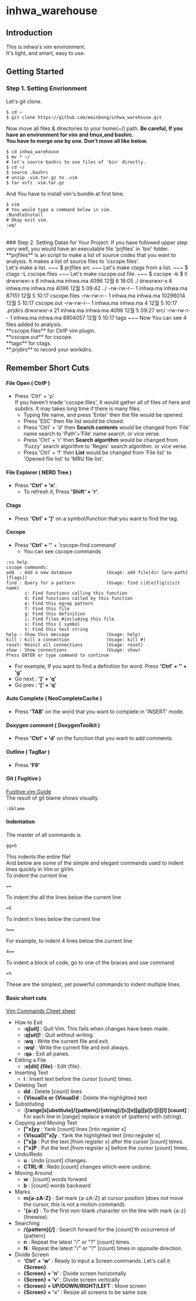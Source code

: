 # inhwa_warehouse

## Introduction

This is inhwa's vim environment.<br/>
It's light, and smart, easy to use. <br/>

## Getting Started
### Step 1. Setting Envrionment
Let's git clone.
~~~
$ cd ~
$ git clone https://github.com/mainbong/inhwa_warehouse.git
~~~
Now move all files & directories to your home(~/) path.
**Be careful, If you have an environment for vim and tmux,and bashrc.**<br/>
**You have to merge one by one. Don't move all like below.**
~~~
$ cd inhwa_warehouse
$ mv * ~/
# let's source bashrc to use files of 'bin' directly.
$ cd ~/
$ source .bashrc
# unzip .vim.tar.gz to .vim
$ tar xvfz .vim.tar.gz
~~~
And You have to install vim's bundle at first time.
~~~
$ vim
# You would type a command below in vim.
:BundleInstall
# Okay exit vim.
:wq!
~~~
<br/>
### Step 2. Setting Datas for Your Project.
If you have followed upper step very well, you would have an executable file 'prjfiles' in 'bin' folder.<br/>
**prjfiles** is an script to make a list of source codes that you want to analysis. It makes a list of source files to 'cscope.files'.<br/>
Let's make a list.
~~~
$ prjfiles src
~~~
Let's make ctags from a list.
~~~
$ ctags -L cscope.files
~~~
Let's make cscope.out file.
~~~
$ cscope -b
$ ll
drwxrwxr-x  6 inhwa.ma inhwa.ma     4096 12월  6 18:05 ./
drwxrwxr-x  6 inhwa.ma inhwa.ma     4096 12월  5 09:42 ../
-rw-rw-r--  1 inhwa.ma inhwa.ma    87151 12월  5 10:17 cscope.files
-rw-rw-r--  1 inhwa.ma inhwa.ma 10296014 12월  5 10:17 cscope.out
-rw-rw-r--  1 inhwa.ma inhwa.ma        4 12월  5 10:17 .prjdirs
drwxrwxr-x 21 inhwa.ma inhwa.ma     4096 12월  5 09:27 src/
-rw-rw-r--  1 inhwa.ma inhwa.ma  8904057 12월  5 10:17 tags
~~~
Now You can see 4 files added to analysis.<br/>
**cscope.files** for CtrlP vim plugin. <br/>
**cscope.out** for cscope. <br/>
**tags** for ctags. <br/>
**.prjdirs** to record your workdirs. <br/>

## Remember Short Cuts
#### File Open ( CtrlP )
* Press 'Ctrl' + 'p'.<br/>
    If you haven't made 'cscope.files', It would gather all of files of here and subdirs. It may takes long time if there is many files.
    * Typing file name, and press 'Enter' then the file would be opened.
    * Press 'ESC' then file list would be closed.
    * Press 'Ctrl' + 'd' then **Search contents** would be changed from 'File' name search to 'Path'+'File' name search. or vice verse.
    * Press 'Ctrl' + 'r' then **Search algorithm** would be changed from 'Fuzzy' search algorithm to 'Regex' search algorithm. or vice verse.
    * Press 'Ctrl' + 'f' then **List** would be changed from 'File list' to 'Opened file list' to 'MRU file list'.

#### File Explorer ( NERD Tree )
* Press **'Ctrl' + 'n'**.<br/>
    * To refresh it, Press **'Shift' + 'r'**.

#### Ctags
* Press **'Ctrl' + ']'** on a symbol/function that you want to find the tag.<br/>

#### Cscope
* Press **'Ctrl' + '\'** + 'cscope-find command'
    * You can see cscope commands<br/>
~~~
:cs help
cscope commands:
add  : Add a new database             (Usage: add file|dir [pre-path] [flags])
find : Query for a pattern            (Usage: find c|d|e|f|g|i|s|t name)
       c: Find functions calling this function
       d: Find functions called by this function
       e: Find this egrep pattern
       f: Find this file
       g: Find this definition
       i: Find files #including this file
       s: Find this C symbol
       t: Find this text string
help : Show this message              (Usage: help)
kill : Kill a connection              (Usage: kill #)
reset: Reinit all connections         (Usage: reset)
show : Show connections               (Usage: show)
Press ENTER or type command to continue
~~~

* For example, If you want to find a definition for word. Press **'Ctrl' + '\' + 'g'**
* Go next : **']' + 'q'**
* Go prev : **'[' + 'q'**
  
#### Auto Complete ( NeoCompleteCache )
* Press **'TAB'** on the word that you want to complete in 'INSERT' mode.

#### Doxygen comment ( DoxygenToolkit )
* Press **'Ctrl' + 'd'** on the function that you want to add comments.

#### Outline ( TagBar )
* Press **'F9'**

#### Git ( Fugitive )
[Fugitive.vim Guide](http://vimcasts.org/episodes/fugitive-vim---a-complement-to-command-line-git/)<br/>
The result of git blame shows visually.
~~~
:Gblame
~~~

#### Indentation
The master of all commands is
~~~
gg=G
~~~
This indents the entire file!<br/>
And below are some of the simple and elegant commands used to indent lines quickly in Vim or gVim.<br/>
To indent the current line<br/>
~~~
==
~~~
To indent the all the lines below the current line<br/>
~~~
=G
~~~
To indent n lines below the current line<br/>
~~~
n==
~~~
For example, to indent 4 lines below the current line<br/>
~~~
4==
~~~
To indent a block of code, go to one of the braces and use command<br/>
~~~
=%
~~~
These are the simplest, yet powerful commands to indent multiple lines.<br/>

#### Basic short cuts
[Vim Commands Cheet sheet](https://www.fprintf.net/vimCheatSheet.html)<br/>
* How to Exit
    * **:q[uit]** : Quit Vim. This fails when changes have been made.
    * **:q[uit]!** : Quit without writing.
    * **:wq** : Write the current file and exit.
    * **:wq!** : Write the current file and exit always.
    * **:qa** : Exit all panes.
* Editing a File
    * **:e[dit] {file}** : Edit {file}.
* Inserting Text
    * **i** : Insert text before the cursor [count] times.
* Deleting Text
    * **dd** : Delete [count] lines
    * **{Visual}x or {Visual}d** : Delete the highlighted text
* Substituting
    * **:[range]s[ubstitute]/{pattern}/{string}/[c][e][g][p][r][i][I] [count]** : For each line in [range] replace a match of {pattern} with {string}.
* Copying and Moving Text
    * **["x]yy** : Yank [count] lines [into register x]
    * **{Visual}["x]y** : Yank the highlighted text [into register x]
    * **["x]p** : Put the text [from register x] after the cursor [count] times.
    * **["x]P** : Put the text [from register x] before the cursor [count] times.
* Undo/Redo
    * **u** : Undo [count] changes.
    * **CTRL-R** : Redo [count] changes which were undone.
* Moving Around
    * **w** : [count] words forward
    * **b** : [count] words backward
* Marks
    * **m{a-zA-Z}** : Set mark {a-zA-Z} at cursor position (does not move the cursor, this is not a motion command).
    * **'{a-z}** : To the first non-blank character on the line with mark {a-z} (linewise).
* Searching
    * **/{pattern}[/]** : Search forward for the [count]'th occurrence of {pattern}
    * **n** : Repeat the latest "/" or "?" [count] times.
    * **N** : Repeat the latest "/" or "?" [count] times in opposite direction.
* Divide Screen
    * **'Ctrl' + 'w'** : Ready to input a Screen commands. Let's call it **{Screen}**.
    * **{Screen} + 'n'** : Divide screen horizontally
    * **{Screen} + 'v'** : Divide screen vertically
    * **{Screen} + UP/DOWN/RIGHT/LEFT** : Move screen
    * **{Screen} + '='** : Resize all screens to be same size.
